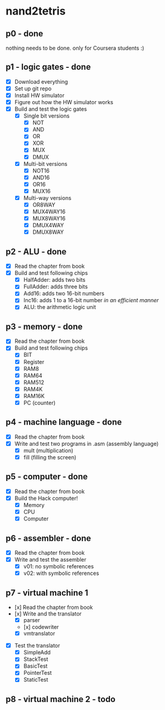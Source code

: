 # nand2tetris

## p0 - done

nothing needs to be done. only for Coursera students :)

## p1 - logic gates - done

- [x] Download everything
- [x] Set up git repo
- [x] Install HW simulator
- [x] Figure out how the HW simulator works
- [x] Build and test the logic gates
  - [x] Single bit versions
    - [x] NOT
    - [x] AND
    - [x] OR
    - [x] XOR
    - [x] MUX
    - [x] DMUX
  - [x] Multi-bit versions
    - [x] NOT16
    - [x] AND16
    - [x] OR16
    - [x] MUX16
  - [x] Multi-way versions
    - [x] OR8WAY
    - [x] MUX4WAY16
    - [x] MUX8WAY16
    - [x] DMUX4WAY
    - [x] DMUX8WAY

## p2 - ALU - done

- [x] Read the chapter from book
- [x] Build and test following chips
  - [x] HalfAdder: adds two bits
  - [x] FullAdder: adds three bits
  - [x] Add16: adds two 16-bit numbers
  - [x] Inc16: adds 1 to a 16-bit number *in an efficient manner*
  - [x] ALU: the arithmetic logic unit

## p3 - memory - done

- [x] Read the chapter from book
- [x] Build and test following chips
  - [x] BIT
  - [x] Register
  - [x] RAM8
  - [x] RAM64
  - [x] RAM512
  - [x] RAM4K
  - [x] RAM16K
  - [x] PC (counter)

## p4 - machine language - done

- [x] Read the chapter from book
- [x] Write and test two programs in .asm (assembly language)
  - [x] mult (multiplication)
  - [x] fill (filling the screen)

## p5 - computer - done

- [x] Read the chapter from book
- [x] Build the Hack computer!
  - [x] Memory
  - [x] CPU
  - [x] Computer

## p6 - assembler - done

- [x] Read the chapter from book
- [x] Write and test the assembler
  - [x] v01: no symbolic references
  - [x] v02: with symbolic references

## p7 - virtual machine 1

- [x] Read the chapter from book
- [x] Write and the translator
  - [x] parser
  - [x] codewriter
  - [x] vmtranslator
- [x] Test the translator
  - [x] SimpleAdd
  - [x] StackTest
  - [x] BasicTest
  - [x] PointerTest
  - [x] StaticTest

## p8 - virtual machine 2 - todo
